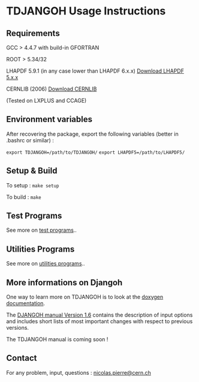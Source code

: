 # TDJANGOH Usage Instructions


## Requirements

GCC > 4.4.7 with build-in GFORTRAN

ROOT > 5.34/32

LHAPDF 5.9.1 (in any case lower than LHAPDF 6.x.x) [Download LHAPDF 5.x.x](https://www.hepforge.org/downloads/lhapdf)

CERNLIB (2006) [Download CERNLIB](http://cernlib.web.cern.ch/cernlib/version.html)

(Tested on LXPLUS and CCAGE)


## Environment variables

After recovering the package, export the following variables (better in .bashrc or similar) :

  `export TDJANGOH=/path/to/TDJANGOH/`
  `export LHAPDF5=/path/to/LHAPDF5/`

## Setup & Build

To setup :
  `make setup`

To build :
  `make`

## Test Programs

See more on [test programs](test/TESTPROGRAMS.md)..

## Utilities Programs

See more on [utilities programs](utils/UTILSPROGRAMS.md)..

## More informations on Djangoh
One way to learn more on TDJANGOH is to look at the [doxygen documentation](doc/html/index.html).

The [DJANGOH manual Version 1.6](http://wwwthep.physik.uni-mainz.de/~hspiesb/djangoh/djangoh_m.4.6.6.ps.gz) contains the description of input options and includes short lists of most important changes with respect to previous versions.

The TDJANGOH manual is coming soon !


## Contact

For any problem, input, questions : nicolas.pierre@cern.ch
